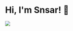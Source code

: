 
# Hi, I'm Snsar! 👋


[![](https://visitcount.itsvg.in/api?id=snsarvn&label=Profile%20Views&color=0&icon=5&pretty=true)](https://visitcount.itsvg.in)
